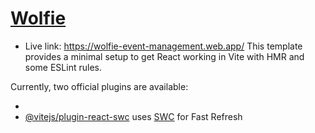 # [Wolfie](https://wolfie-event-management.web.app/)

- Live link: https://wolfie-event-management.web.app/
This template provides a minimal setup to get React working in Vite with HMR and some ESLint rules.

Currently, two official plugins are available:

- 
- [@vitejs/plugin-react-swc](https://github.com/vitejs/vite-plugin-react-swc) uses [SWC](https://swc.rs/) for Fast Refresh
